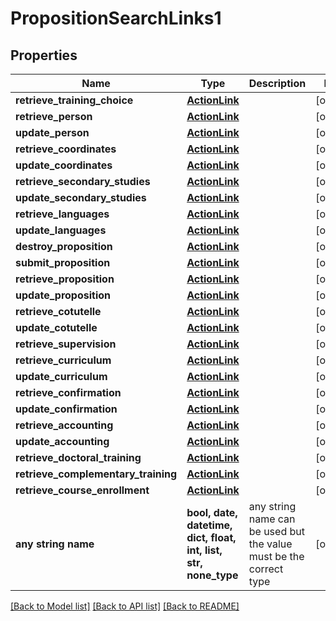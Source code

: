 # PropositionSearchLinks1


## Properties
Name | Type | Description | Notes
------------ | ------------- | ------------- | -------------
**retrieve_training_choice** | [**ActionLink**](ActionLink.md) |  | [optional] 
**retrieve_person** | [**ActionLink**](ActionLink.md) |  | [optional] 
**update_person** | [**ActionLink**](ActionLink.md) |  | [optional] 
**retrieve_coordinates** | [**ActionLink**](ActionLink.md) |  | [optional] 
**update_coordinates** | [**ActionLink**](ActionLink.md) |  | [optional] 
**retrieve_secondary_studies** | [**ActionLink**](ActionLink.md) |  | [optional] 
**update_secondary_studies** | [**ActionLink**](ActionLink.md) |  | [optional] 
**retrieve_languages** | [**ActionLink**](ActionLink.md) |  | [optional] 
**update_languages** | [**ActionLink**](ActionLink.md) |  | [optional] 
**destroy_proposition** | [**ActionLink**](ActionLink.md) |  | [optional] 
**submit_proposition** | [**ActionLink**](ActionLink.md) |  | [optional] 
**retrieve_proposition** | [**ActionLink**](ActionLink.md) |  | [optional] 
**update_proposition** | [**ActionLink**](ActionLink.md) |  | [optional] 
**retrieve_cotutelle** | [**ActionLink**](ActionLink.md) |  | [optional] 
**update_cotutelle** | [**ActionLink**](ActionLink.md) |  | [optional] 
**retrieve_supervision** | [**ActionLink**](ActionLink.md) |  | [optional] 
**retrieve_curriculum** | [**ActionLink**](ActionLink.md) |  | [optional] 
**update_curriculum** | [**ActionLink**](ActionLink.md) |  | [optional] 
**retrieve_confirmation** | [**ActionLink**](ActionLink.md) |  | [optional] 
**update_confirmation** | [**ActionLink**](ActionLink.md) |  | [optional] 
**retrieve_accounting** | [**ActionLink**](ActionLink.md) |  | [optional] 
**update_accounting** | [**ActionLink**](ActionLink.md) |  | [optional] 
**retrieve_doctoral_training** | [**ActionLink**](ActionLink.md) |  | [optional] 
**retrieve_complementary_training** | [**ActionLink**](ActionLink.md) |  | [optional] 
**retrieve_course_enrollment** | [**ActionLink**](ActionLink.md) |  | [optional] 
**any string name** | **bool, date, datetime, dict, float, int, list, str, none_type** | any string name can be used but the value must be the correct type | [optional]

[[Back to Model list]](../README.md#documentation-for-models) [[Back to API list]](../README.md#documentation-for-api-endpoints) [[Back to README]](../README.md)


